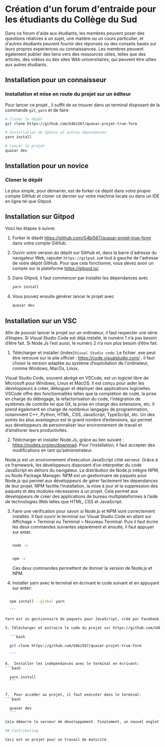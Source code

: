 # Création d'un forum d'entraide pour les étudiants du Collège du Sud

Dans ce forum d'aide aux étudiants, les membres peuvent poser des questions relatives à un sujet, une matière ou un cours particulier, et d'autres étudiants peuvent fournir des réponses ou des conseils basés sur leurs propres expériences ou connaissances. Les membres peuvent également publier des liens vers des ressources utiles, telles que des articles, des vidéos ou des sites Web universitaires, qui peuvent être utiles aux autres étudiants.

## Installation pour un connaisseur

### Installation et mise en route du projet sur un éditeur

Pour lancer ce projet , il suffit de se trouver dans un terminal disposant de la commande `git`, `yarn` et de faire

```bash
# Cloner le dépôt
git clone https://github.com/G4bi567/quasar-projet-true-form

# Installation de Sphinx et autres dépendances
yarn install

# Lancer le projet
quasar dev
```

## Installation pour un novice

### Cloner le dépôt

Le plus simple, pour démarrer, est de forker ce dépôt dans votre propre compte
GitHub et cloner ce dernier sur votre machine locale ou dans un IDE en ligne tel que Gitpod.

## Installation sur Gitpod

Voici les étapes à suivre:

1. Forker le dépôt https://github.com/G4bi567/quasar-projet-true-form dans
   votre compte GitHub.

2. Ouvrir votre version du dépôt sur GitHub et, dans la barre d'adresse du
   navigateur Web, rajouter `https://gitpod.io#` tout à gauche de l'adresse de
   votre dépôt GitHub. Pour que cela fonctionne, vous devez avoir un compte sur la plateforme https://gitpod.io/.

3. Dans Gitpod, il faut commencer par installer les dépendances avec

   ```bash
   yarn install
   ```

4. Vous pouvez ensuite générer lancer le projet avec

   ```bash
   quasar dev
   ```

## Installation sur un VSC

Afin de pouvoir lancer le projet sur un ordinateur, il faut respecter une série d’étapes. Si Visual Studio Code est déjà installé, le numéro 1 n’a pas besoin d’être fait. Si Node.Js l’est aussi, le numéro 2 n’a non plus besoin d’être fait.

1. Télécharger et installer {index}`Visual Studio code`. Le fichier .exe peut être retrouvé sur le site officiel : https://code.visualstudio.com/ ; il faut choisir la version adaptée au système d’exploitation de l'ordinateur, comme Windows, MacOs, Linux.

Visual Studio Code, souvent abrégé en VSCode, est un logiciel libre de Microsoft pour Windows, Linux et MacOS. Il est conçu pour aider les développeurs à créer, déboguer et déployer des applications logicielles. VSCode offre des fonctionnalités telles que la complétion de code, la prise en charge du débogage, la refactorisation du code, l’intégration de systèmes de contrôle tel que Git, la prise en charge des extensions, etc. Il prend également en charge de nombreux langages de programmation, notamment C++, Python, HTML, CSS, JavaScript, TypeScript, etc. Un des points les plus avantageux est le grand nombre d’extensions, qui permet aux développeurs de personnaliser leur environnement de travail et d’améliorer leurs productivités.

2. Télécharger et installer Node.Js, grâce au lien suivant : https://nodejs.org/en/download.
   Pour l’installation, il faut accepter des modifications en tant qu’administrateur.

Node.js est un environnement d’exécution JavaScript côté serveur. Grâce à ce framework, les développeurs disposent d’un interpréter du code JavaScript en dehors du navigateur. La distribution de Node.js intègre NPM, ou Node Package Manager. NPM est un gestionnaire de paquets pour Node.js qui permet aux développeurs de gérer facilement les dépendances de leur projet. NPM facilite l’installation, la mise à jour et la suppression des paquets et des modules nécessaires à un projet. Cela permet aux développeurs de créer des applications de bureau multiplateformes à l’aide de technologies Web telles que HTML, CSS et JavaScript.

3. Faire une vérification pour savoir si Node.js et NPM sont correctement installés. Il faut ouvrir le terminal sur Visual Studio Code en allant sur Affichage > Terminal ou Terminal > Nouveau Terminal. Puis il faut écrire les deux commandes suivantes séparément et ensuite, il faut appuyer sur enter.

   ```bash

   node -v

   ```

   ```bash

   npm -v

   ```

   Ces deux commandes permettent de donner la version de Node.js et NPM.

4. Installer yarn avec le terminal en écrivant le code suivant et en appuyant sur enter:

  ```bash

	npm install --global yarn

	```

Yarn est un gestionnaire de paquets pour JavaScript, créé par Facebook, et est compatible avec NPM et Node.js. Un des avantages par rapport à NPM est le fait qu’il arrive à installer les dépendances et les paquets plus rapidement.

5. Télécharger et extraire le code du projet sur https://github.com/G4bi567/quasar-projet-true-form. Il faut ensuite ouvrir le dossier en le glissant dans Visual Studio Code ou en allant dans Fichier > Ouvrir le dossier > ... et en choisissant le dossier du travail. Ce projet est stocké sur GitHub, si Git est installé sur la machine utilisée, il est aussi possible d'utiliser la commande suivante dans le terminal dans le but d'installer le projet :

	```bash

	git clone https://github.com/G4bi567/quasar-projet-true-form

	```

6.	Installer les indépendances avec le terminal en écrivant:
```bash

	yarn install
	```


7.	Pour accéder au projet, il faut exécuter dans le terminal:
```bash

	quasar dev
	```

Cela démarre le serveur de développement. Finalement, un nouvel onglet s’ouvre. Cependant si rien ne s’ouvre, il faut appuyer sur « ctrl +click » dans le terminal sur http://localhost... .

## Contributing

Ceci est un projet pour un travail de maturité.
````

